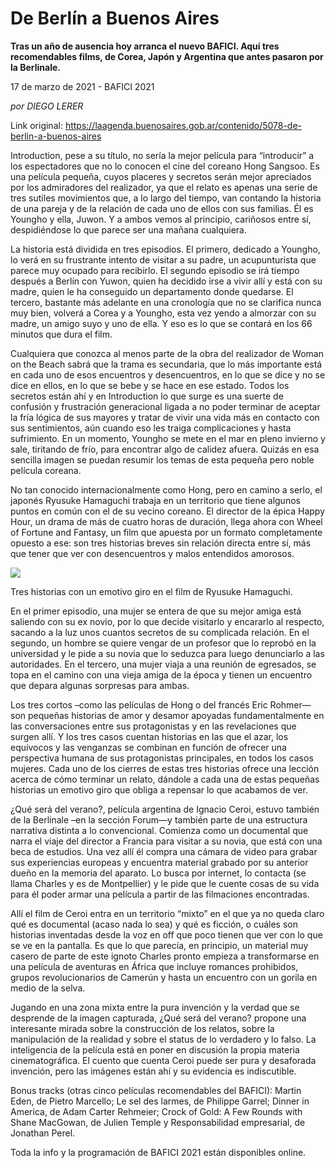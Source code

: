 # De Berlín a Buenos Aires

**Tras un año de ausencia hoy arranca el nuevo BAFICI. Aquí tres recomendables films, de Corea, Japón y Argentina que antes pasaron por la Berlinale.**

17 de marzo de 2021 - BAFICI 2021

_por DIEGO LERER_

Link original: https://laagenda.buenosaires.gob.ar/contenido/5078-de-berlin-a-buenos-aires



Introduction, pese a su título, no sería la mejor película para “introducir” a los espectadores que no lo conocen el cine del coreano Hong Sangsoo. Es una película pequeña, cuyos placeres y secretos serán mejor apreciados por los admiradores del realizador, ya que el relato es apenas una serie de tres sutiles movimientos que, a lo largo del tiempo, van contando la historia de una pareja y de la relación de cada uno de ellos con sus familias. Él es Youngho y ella, Juwon. Y a ambos vemos al principio, cariñosos entre sí, despidiéndose lo que parece ser una mañana cualquiera.




La historia está dividida en tres episodios. El primero, dedicado a Youngho, lo verá en su frustrante intento de visitar a su padre, un acupunturista que parece muy ocupado para recibirlo. El segundo episodio se irá tiempo después a Berlín con Yuwon, quien ha decidido irse a vivir allí y está con su madre, quien le ha conseguido un departamento donde quedarse. El tercero, bastante más adelante en una cronología que no se clarifica nunca muy bien, volverá a Corea y a Youngho, esta vez yendo a almorzar con su madre, un amigo suyo y uno de ella. Y eso es lo que se contará en los 66 minutos que dura el film.




Cualquiera que conozca al menos parte de la obra del realizador de Woman on the Beach sabrá que la trama es secundaria, que lo más importante está en cada uno de esos encuentros y desencuentros, en lo que se dice y no se dice en ellos, en lo que se bebe y se hace en ese estado. Todos los secretos están ahí y en Introduction lo que surge es una suerte de confusión y frustración generacional ligada a no poder terminar de aceptar la fría lógica de sus mayores y tratar de vivir una vida más en contacto con sus sentimientos, aún cuando eso les traiga complicaciones y hasta sufrimiento. En un momento, Youngho se mete en el mar en pleno invierno y sale, tiritando de frío, para encontrar algo de calidez afuera. Quizás en esa sencilla imagen se puedan resumir los temas de esta pequeña pero noble película coreana.




No tan conocido internacionalmente como Hong, pero en camino a serlo, el japonés Ryusuke Hamaguchi trabaja en un territorio que tiene algunos puntos en común con el de su vecino coreano. El director de la épica Happy Hour, un drama de más de cuatro horas de duración, llega ahora con Wheel of Fortune and Fantasy, un film que apuesta por un formato completamente opuesto a ese: son tres historias breves sin relación directa entre sí, más que tener que ver con desencuentros y malos entendidos amorosos.




![](https://cdn.flowlikemusic.com/files/images/45897/1c8e4a90-0fba-4722-b01e-1319245373d7.jpeg)




Tres historias con un emotivo giro en el film de Ryusuke Hamaguchi.




En el primer episodio, una mujer se entera de que su mejor amiga está saliendo con su ex novio, por lo que decide visitarlo y encararlo al respecto, sacando a la luz unos cuantos secretos de su complicada relación. En el segundo, un hombre se quiere vengar de un profesor que lo reprobó en la universidad y le pide a su novia que lo seduzca para luego denunciarlo a las autoridades. En el tercero, una mujer viaja a una reunión de egresados, se topa en el camino con una vieja amiga de la época y tienen un encuentro que depara algunas sorpresas para ambas.




Los tres cortos –como las películas de Hong o del francés Eric Rohmer—son pequeñas historias de amor y desamor apoyadas fundamentalmente en las conversaciones entre sus protagonistas y en las revelaciones que surgen allí. Y los tres casos cuentan historias en las que el azar, los equívocos y las venganzas se combinan en función de ofrecer una perspectiva humana de sus protagonistas principales, en todos los casos mujeres. Cada uno de los cierres de estas tres historias ofrece una lección acerca de cómo terminar un relato, dándole a cada una de estas pequeñas historias un emotivo giro que obliga a repensar lo que acabamos de ver.




¿Qué será del verano?, película argentina de Ignacio Ceroi, estuvo también de la Berlinale –en la sección Forum—y también parte de una estructura narrativa distinta a lo convencional. Comienza como un documental que narra el viaje del director a Francia para visitar a su novia, que está con una beca de estudios. Una vez allí él compra una cámara de video para grabar sus experiencias europeas y encuentra material grabado por su anterior dueño en la memoria del aparato. Lo busca por internet, lo contacta (se llama Charles y es de Montpellier) y le pide que le cuente cosas de su vida para él poder armar una película a partir de las filmaciones encontradas.




Allí el film de Ceroi entra en un territorio “mixto” en el que ya no queda claro qué es documental (acaso nada lo sea) y qué es ficción, o cuáles son historias inventadas desde la voz en off que poco tienen que ver con lo que se ve en la pantalla. Es que lo que parecía, en principio, un material muy casero de parte de este ignoto Charles pronto empieza a transformarse en una película de aventuras en África que incluye romances prohibidos, grupos revolucionarios de Camerún y hasta un encuentro con un gorila en medio de la selva.




Jugando en una zona mixta entre la pura invención y la verdad que se desprende de la imagen capturada, ¿Qué será del verano? propone una interesante mirada sobre la construcción de los relatos, sobre la manipulación de la realidad y sobre el status de lo verdadero y lo falso. La inteligencia de la película está en poner en discusión la propia materia cinematográfica. El cuento que cuenta Ceroi puede ser pura y desaforada invención, pero las imágenes están ahí y su evidencia es indiscutible.




Bonus tracks (otras cinco películas recomendables del BAFICI): Martin Eden, de Pietro Marcello; Le sel des larmes, de Philippe Garrel; Dinner in America, de Adam Carter Rehmeier; Crock of Gold: A Few Rounds with Shane MacGowan, de Julien Temple y Responsabilidad empresarial, de Jonathan Perel.




Toda la info y la programación de BAFICI 2021 están disponibles online.



